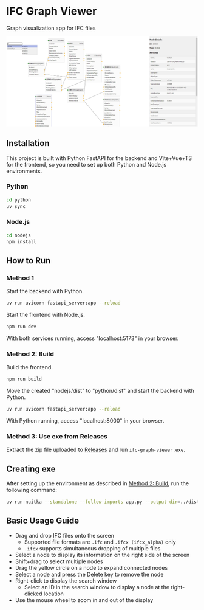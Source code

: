 # IFC Graph Viewer

Graph visualization app for IFC files

![app](images/viewer.jpg)

## Installation

This project is built with Python FastAPI for the backend and Vite+Vue+TS for the frontend, so you need to set up both Python and Node.js environments.

### Python

```sh
cd python
uv sync
```

### Node.js

```sh
cd nodejs
npm install
```

## How to Run

### Method 1

Start the backend with Python.

```sh
uv run uvicorn fastapi_server:app --reload
```

Start the frontend with Node.js.

```sh
npm run dev
```

With both services running, access "localhost:5173" in your browser.

### Method 2: Build

Build the frontend.

```sh
npm run build
```

Move the created "nodejs/dist" to "python/dist" and start the backend with Python.

```sh
uv run uvicorn fastapi_server:app --reload
```

With Python running, access "localhost:8000" in your browser.

### Method 3: Use exe from Releases

Extract the zip file uploaded to [Releases](https://github.com/kiyuka829/ifc-graph-viewer/releases) and
run `ifc-graph-viewer.exe`.

## Creating exe

After setting up the environment as described in [Method 2: Build](#method-2-build), run the following command:

```sh
uv run nuitka --standalone --follow-imports app.py --output-dir=../dist --include-data-dir=dist=dist --output-filename=ifc-graph-viewer
```

## Basic Usage Guide

- Drag and drop IFC files onto the screen
  - Supported file formats are `.ifc` and `.ifcx (ifcx_alpha)` only
  - `.ifcx` supports simultaneous dropping of multiple files
- Select a node to display its information on the right side of the screen
- Shift+drag to select multiple nodes
- Drag the yellow circle on a node to expand connected nodes
- Select a node and press the Delete key to remove the node
- Right-click to display the search window
  - Select an ID in the search window to display a node at the right-clicked location
- Use the mouse wheel to zoom in and out of the display
